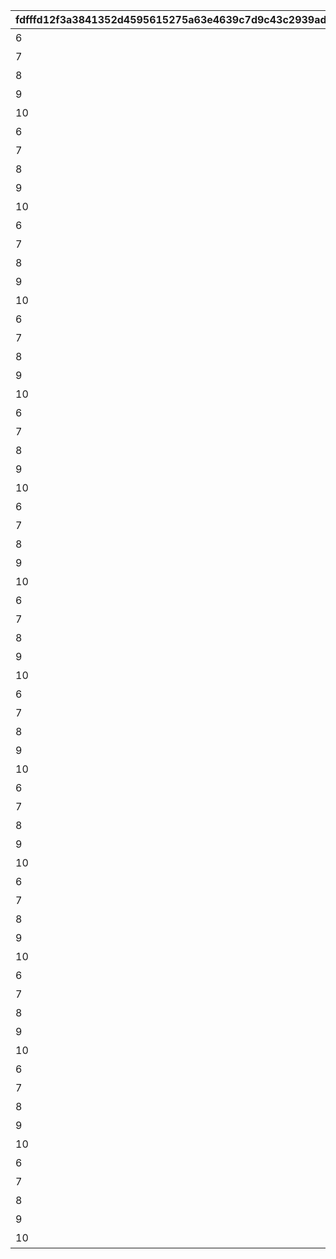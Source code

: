 |fdfffd12f3a3841352d4595615275a63e4639c7d9c43c2939ad9dd7a8ac396c0|e7abfa3de99dd42666a91a1c462960dbb32482e89a078bfae54a40f9a9aa0658|c0043493a58cda1acc13e035b6472e8cf3c7bda7784dad00133cfcbc2c03435e|
| --- | --- | --- |
|6|エレクトロ・ギガス|32001|
|7|壊乱の黒鎧騎士|32001|
|8|ライライ|32001|
|9|ニードルクリーパー|32001|
|10|白陽・黒月の守護像|32001|
|6|エレクトロ・ギガス|32002|
|7|壊乱の黒鎧騎士|32002|
|8|ライライ|32002|
|9|ニードルクリーパー|32002|
|10|白陽・黒月の守護像|32002|
|6|ハイ・ガルグ|32003|
|7|カース・オラム|32003|
|8|ワイルドグリフォン|32003|
|9|ジャッカルシーフ|32003|
|10|黒月・白陽の守護像|32003|
|6|マスター・ウキキー|32004|
|7|キリングオルカ|32004|
|8|ランドスロース|32004|
|9|マッドベア|32004|
|10|ラースドラゴン|32004|
|6|イワノヅチ|32005|
|7|水瑚麟|32005|
|8|ワイバーン|32005|
|9|マダムプリズム|32005|
|10|ラースドラゴン|32005|
|6|ロード・イビリィ|32006|
|7|紅極鳥|32006|
|8|ライライ|32006|
|9|オークチーフ|32006|
|10|ラースドラゴン|32006|
|6|エレクトロ・ギガス|32007|
|7|クリスタルゴーレム|32007|
|8|ランドスロース|32007|
|9|ソードコブラ|32007|
|10|アルティマガーディアン|32007|
|6|マスター・ウキキー|32008|
|7|カース・オラム|32008|
|8|ゴブリンライダー|32008|
|9|ライデン|32008|
|10|アルティマガーディアン|32008|
|6|イワノヅチ|32009|
|7|紅極鳥|32009|
|8|ワイバーン|32009|
|9|トライロッカー|32009|
|10|アルティマガーディアン|32009|
|6|マスター・ウキキー|32010|
|7|ゴブリンメイスター|32010|
|8|フロストハウンド|32010|
|9|スカイワルキューレ|32010|
|10|ゴブリンロード|32010|
|6|壊乱の黒鎧騎士|32011|
|7|オクタスキッド|32011|
|8|ゴブリングレート|32011|
|9|ティタノタートル|32011|
|10|ゴブリンロード|32011|
|6|ハイ・ガルグ|32012|
|7|カース・オラム|32012|
|8|ワイルドグリフォン|32012|
|9|オブシダンワイバーン|32012|
|10|ゴブリンロード|32012|
|6|エレクトロ・ギガス|32013|
|7|クリスタルゴーレム|32013|
|8|タフガイスト|32013|
|9|フラワーシュバリエ|32013|
|10|ゴブリンロード|32013|